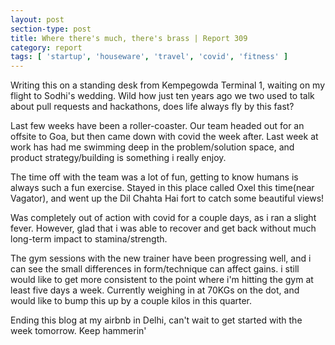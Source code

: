 ```yaml
---
layout: post
section-type: post
title: Where there's much, there's brass | Report 309
category: report
tags: [ 'startup', 'houseware', 'travel', 'covid', 'fitness' ]
---
```


Writing this on a standing desk from Kempegowda Terminal 1, waiting on my flight to Sodhi's wedding. Wild how just ten years ago we two used to talk about pull requests and hackathons, does life always fly by this fast?

Last few weeks have been a roller-coaster. Our team headed out for an offsite to Goa, but then came down with covid the week after. Last week at work has had me swimming deep in the problem/solution space, and product strategy/building is something i really enjoy. 

The time off with the team was a lot of fun, getting to know humans is always such a fun exercise. Stayed in this place called Oxel this time(near Vagator), and went up the Dil Chahta Hai fort to catch some beautiful views! 

Was completely out of action with covid for a couple days, as i ran a slight fever. However, glad that i was able to recover and get back without much long-term impact to stamina/strength. 

The gym sessions with the new trainer have been progressing well, and i can see the small differences in form/technique can affect gains. i still would like to get more consistent to the point where i'm hitting the gym at least five days a week. Currently weighing in at 70KGs on the dot, and would like to bump this up by a couple kilos in this quarter.

Ending this blog at my airbnb in Delhi, can't wait to get started with the week tomorrow. Keep hammerin'